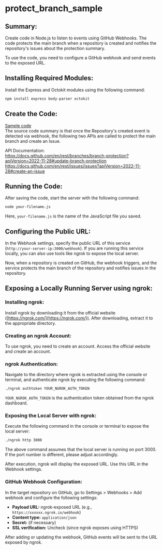 # protect_branch_sample


## Summary:
Create code in Node.js to listen to events using GitHub Webhooks. The code protects the main branch when a repository is created and notifies the repository's issues about the protection summary.

To use the code, you need to configure a GitHub webhook and send events to the exposed URL.

## Installing Required Modules:

Install the Express and Octokit modules using the following command:

```bash
npm install express body-parser octokit
```

## Create the Code:
[Sample code](https://github.com/hayatoshi-testorg/protect_branch_sample/blob/main/protect_main_branch.js)  
The source code summary is that once the Repository's created event is detected via webhook, the following two APIs are called to protect the main branch and create an Issue.  

API Documentation:   
https://docs.github.com/en/rest/branches/branch-protection?apiVersion=2022-11-28#update-branch-protection  
https://docs.github.com/en/rest/issues/issues?apiVersion=2022-11-28#create-an-issue  

## Running the Code:

After saving the code, start the server with the following command:

```bash
node your-filename.js
```

Here, `your-filename.js` is the name of the JavaScript file you saved.

## Configuring the Public URL:

In the Webhook settings, specify the public URL of this service (`http://your-server-ip:3000/webhook`). If you are running this service locally, you can also use tools like ngrok to expose the local server.

Now, when a repository is created on GitHub, the webhook triggers, and the service protects the main branch of the repository and notifies issues in the repository.

## Exposing a Locally Running Server using ngrok:

### Installing ngrok:
Install ngrok by downloading it from the official website ([https://ngrok.com/](https://ngrok.com/)). After downloading, extract it to the appropriate directory.

### Creating an ngrok Account:
To use ngrok, you need to create an account. Access the official website and create an account.

### ngrok Authentication:
Navigate to the directory where ngrok is extracted using the console or terminal, and authenticate ngrok by executing the following command:

```bash
./ngrok authtoken YOUR_NGROK_AUTH_TOKEN
```

`YOUR_NGROK_AUTH_TOKEN` is the authentication token obtained from the ngrok dashboard.

### Exposing the Local Server with ngrok:
Execute the following command in the console or terminal to expose the local server:

```bash
./ngrok http 3000
```

The above command assumes that the local server is running on port 3000. If the port number is different, please adjust accordingly.

After execution, ngrok will display the exposed URL. Use this URL in the Webhook settings.

### GitHub Webhook Configuration:
In the target repository on GitHub, go to Settings > Webhooks > Add webhook and configure the following settings:

- **Payload URL:** ngrok-exposed URL (e.g., `https://xxxxxx.ngrok.io/webhook`)
- **Content type:** `application/json`
- **Secret:** (if necessary)
- **SSL verification:** Uncheck (since ngrok exposes using HTTPS)

After adding or updating the webhook, GitHub events will be sent to the URL exposed by ngrok.
